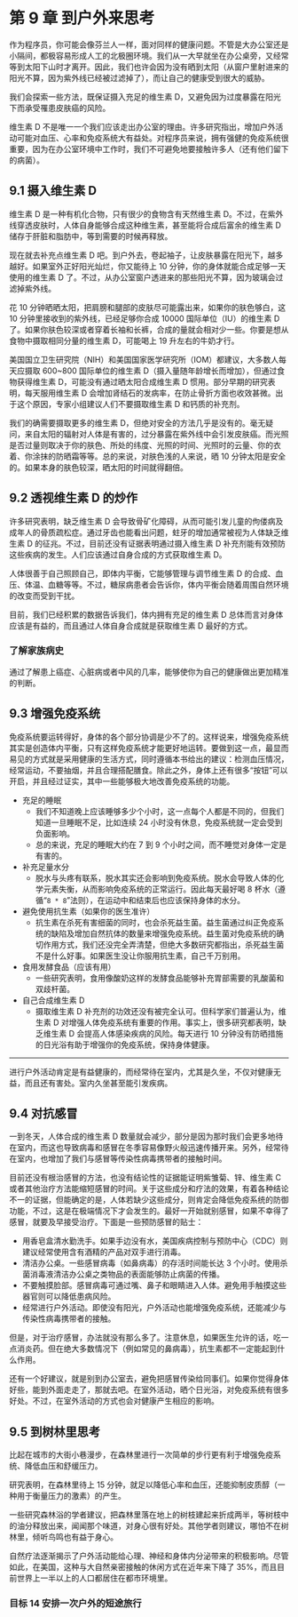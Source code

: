 # 第 9 章 到户外来思考
作为程序员，你可能会像芬兰人一样，面对同样的健康问题。不管是大办公室还是小隔间，都极容易形成人工的北极圈环境。我们从一大早就坐在办公桌旁，又经常等到太阳下山时才离开。因此，我们也许会因为没有晒到太阳（从窗户里射进来的阳光不算，因为紫外线已经被过滤掉了），而让自己的健康受到很大的威胁。

我们会探索一些方法，既保证摄入充足的维生素 D，又避免因为过度暴露在阳光下而承受罹患皮肤癌的风险。

维生素 D 不是唯一一个我们应该走出办公室的理由。许多研究指出，增加户外活动可能对血压、心率和免疫系统大有益处。对程序员来说，拥有强健的免疫系统很重要，因为在办公室环境中工作时，我们不可避免地要接触许多人（还有他们留下的病菌）。

## 9.1 摄入维生素 D
维生素 D 是一种有机化合物，只有很少的食物含有天然维生素 D。不过，在紫外线穿透皮肤时，人体自身能够合成这种维生素，甚至能将合成后富余的维生素 D 储存于肝脏和脂肪中，等到需要的时候再释放。

现在就去补充点维生素 D 吧。到户外去，卷起袖子，让皮肤暴露在阳光下，越多越好。如果室外正好阳光灿烂，你又能待上 10 分钟，你的身体就能合成足够一天使用的维生素 D 了。不过，从办公室窗户透进来的那些阳光不算，因为玻璃会过滤掉紫外线。

花 10 分钟晒晒太阳，把肩膀和腿部的皮肤尽可能露出来，如果你的肤色够白，这 10 分钟里接收到的紫外线，已经足够你合成 10000 国际单位（IU）的维生素 D 了。如果你肤色较深或者穿着长袖和长裤，合成的量就会相对少一些。你要是想从食物中摄取相同分量的维生素 D，可能喝上 19 升左右的牛奶才行。

美国国立卫生研究院（NIH）和美国国家医学研究所（IOM）都建议，大多数人每天应摄取 600~800 国际单位的维生素 D（摄入量随年龄增长而增加），但通过食物获得维生素 D，可能没有通过晒太阳合成维生素 D 惯用。部分早期的研究表明，每天服用维生素 D 会增加肾结石的发病率，在防止骨折方面也收效甚微。出于这个原因，专家小组建议人们不要摄取维生素 D 和钙质的补充剂。

我们的确需要摄取更多的维生素 D，但绝对安全的方法几乎是没有的。毫无疑问，来自太阳的辐射对人体是有害的，过分暴露在紫外线中会引发皮肤癌。而光照是否过量则取决于你的肤色、所处的纬度、光照的时间、光照时的云量、你的衣着、你涂抹的防晒霜等等。总的来说，对肤色浅的人来说，晒 10 分钟太阳是安全的。如果本身的肤色较深，晒太阳的时间就得翻倍。

## 9.2 透视维生素 D 的炒作
许多研究表明，缺乏维生素 D 会导致骨矿化障碍，从而可能引发儿童的佝偻病及成年人的骨质疏松症。通过牙齿也能看出问题，蛀牙的增加通常被视为人体缺乏维生素 D 的征兆。不过，目前还没有证据表明通过摄入维生素 D 补充剂能有效预防这些疾病的发生。人们应该通过自身合成的方式获取维生素 D。

人体很善于自己照顾自己，即体内平衡，它能够管理与调节维生素 D 的合成、血压、体温、血糖等等。不过，糖尿病患者会告诉你，体内平衡会随着周围自然环境的改变而受到干扰。

目前，我们已经积累的数据告诉我们，体内拥有充足的维生素 D 总体而言对身体应该是有益的，而且通过人体自身合成就是获取维生素 D 最好的方式。

### 了解家族病史
通过了解患上癌症、心脏病或者中风的几率，能够使你为自己的健康做出更加精准的判断。

## 9.3 增强免疫系统
免疫系统要运转得好，身体的各个部分协调是少不了的。这样说来，增强免疫系统其实是创造体内平衡，只有这样免疫系统才能更好地运转。要做到这一点，最显而易见的方式就是采用健康的生活方式，同时遵循本书给出的建议：检测血压情况，经常运动，不要抽烟，并且合理搭配膳食。除此之外，身体上还有很多“按钮”可以开启，并且经过证实，其中一些能够极大地改善免疫系统的功能。
* 充足的睡眠
    * 我们不知道晚上应该睡够多少个小时，这一点每个人都是不同的，但我们知道一旦睡眠不足，比如连续 24 小时没有休息，免疫系统就一定会受到负面影响。
    * 总的来说，充足的睡眠大约在 7 到 9 个小时之间，而不睡觉对身体一定是有害的。
* 补充足量水分
    * 脱水与头疼有联系，脱水其实还会影响到免疫系统。脱水会导致人体的化学元素失衡，从而影响免疫系统的正常运行。因此每天最好喝 8 杯水（遵循“`8 * 8`”法则），在运动中和结束后也应该保持身体的水分。
* 避免使用抗生素（如果你的医生准许）
    * 抗生素在杀死有害细菌的同时，也会杀死益生菌。益生菌通过纠正免疫系统的缺陷及增加自然抗体的数量来增强免疫系统。益生菌对免疫系统的确切作用方式，我们还没完全弄清楚，但绝大多数研究都指出，杀死益生菌不是什么好事。如果医生没让你服用抗生素，自己千万别用。
* 食用发酵食品（应该有用）
    * 一些研究表明，食用像酸奶这样的发酵食品能够补充胃部需要的乳酸菌和双歧杆菌。
* 自己合成维生素 D
    * 摄取维生素 D 补充剂的功效还没有被完全认可。但科学家们普遍认为，维生素 D 对增强人体免疫系统有重要的作用。事实上，很多研究都表明，缺乏维生素 D 会提高人体感染疾病的风险。每天进行 10 分钟没有防晒措施的日光浴有助于增强你的免疫系统，保持身体健康。

***
进行户外活动肯定是有益健康的，而经常待在室内，尤其是久坐，不仅对健康无益，而且还有害处。室内久坐甚至能引发疾病。

## 9.4 对抗感冒
一到冬天，人体合成的维生素 D 数量就会减少，部分是因为那时我们会更多地待在室内，而这也导致病毒和感冒在冬季容易像野火般迅速传播开来。另外，经常待在室内，也增加了我们与感冒等传染性病毒携带者的接触时间。

目前还没有根治感冒的方法，也没有结论性的证据能证明紫雏菊、锌、维生素 C 或者其他治疗方法能缩短感冒的时间。关于这些成分和疗法的效果，有着各种结论不一的证据，但能确定的是，人体若缺少这些成分，则肯定会降低免疫系统的防御功能，不过，这是在极端情况下才会发生的。最好一开始就别感冒，如果不幸得了感冒，就要及早接受治疗。下面是一些预防感冒的贴士：
* 用香皂盒清水勤洗手。如果手边没有水，美国疾病控制与预防中心（CDC）则建议经常使用含有酒精的产品对双手进行消毒。
* 清洁办公桌。一些感冒病毒（如鼻病毒）的存活时间能长达 3 个小时。使用杀菌消毒液清洁办公桌之类物品的表面能够防止病菌的传播。
* 不要触摸脸部。感冒病毒可通过嘴、鼻子和眼睛进入人体。避免用手触摸这些器官则可以降低患病风险。
* 经常进行户外活动。即使没有阳光，户外活动也能增强免疫系统，还能减少与传染性病毒携带者的接触。

但是，对于治疗感冒，办法就没有那么多了。注意休息，如果医生允许的话，吃一点消炎药。但在绝大多数情况下（例如常见的鼻病毒），抗生素都不一定能起到什么作用。

还有一个好建议，就是别到办公室去，避免把感冒传染给同事们。如果你觉得身体好些，能到外面走走了，那就去吧。在室外活动，晒个日光浴，对免疫系统有很多好处。不过，在室外活动的方式也会对健康产生相应的影响。

## 9.5 到树林里思考
比起在城市的大街小巷漫步，在森林里进行一次简单的步行更有利于增强免疫系统、降低血压和舒缓压力。

研究表明，在森林里待上 15 分钟，就足以降低心率和血压，还能抑制皮质醇（一种用于衡量压力的激素）的产生。

一些研究森林浴的学者建议，把森林里落在地上的树枝建起来折成两半，等树枝中的油分释放出来，闻闻那个味道，对身心很有好处。其他学者则建议，哪怕不在树林里，倾听鸟鸣也有益于身心。

自然疗法逐渐揭示了户外活动能给心理、神经和身体内分泌带来的积极影响。尽管如此，在美国，这种与大自然亲密接触的休闲方式在近年来下降了 35%，而且目前世界上一半以上的人口都居住在都市环境里。

### 目标 14 安排一次户外的短途旅行
